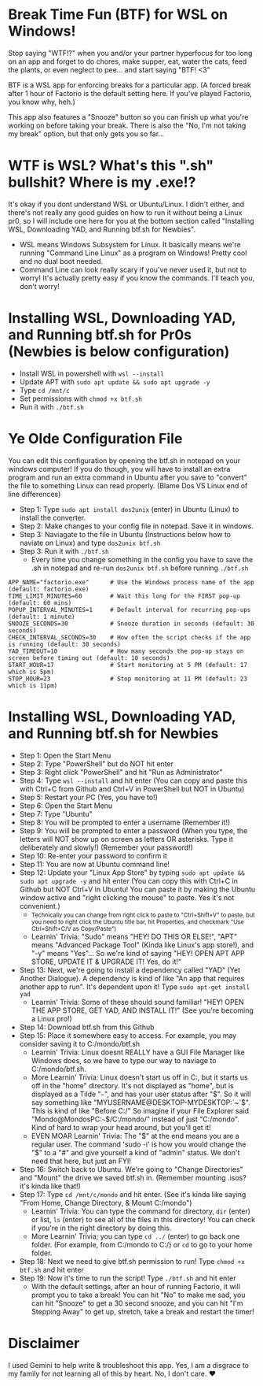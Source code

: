 # Break Time Fun (BTF) for WSL on Windows!
Stop saying "WTF!?" when you and/or your partner hyperfocus for too long on an app and forget to do chores, make supper, eat, water the cats, feed the plants, or even neglect to pee... and start saying "BTF! <3" 


BTF is a WSL app for enforcing breaks for a particular app. (A forced break after 1 hour of Factorio is the default setting here. If you've played Factorio, you know why, heh.) 


This app also features a "Snooze" button so you can finish up what you're working on before taking your break. There is also the "No, I'm not taking my break" option, but that only gets you so far...

# WTF is WSL? What's this ".sh" bullshit? Where is my .exe!?
It's okay if you dont understand WSL or Ubuntu/Linux. I didn't either, and there's not really any good guides on how to run it without being a Linux pr0, so I will include one here for you at the bottom section called "Installing WSL, Downloading YAD, and Running btf.sh for Newbies".

* WSL means Windows Subsystem for Linux. It basically means we're running "Command Line Linux" as a program on Windows! Pretty cool and no dual boot needed.
* Command Line can look really scary if you've never used it, but not to worry! It's actually pretty easy if you know the commands. I'll teach you, don't worry!


# Installing WSL, Downloading YAD, and Running btf.sh for Pr0s (Newbies is below configuration)

* Install WSL in powershell with `wsl --install`
* Update APT with `sudo apt update && sudo apt upgrade -y`
* Type `cd /mnt/c`
* Set permissions with `chmod +x btf.sh`
* Run it with `./btf.sh`

  
# Ye Olde Configuration File
You can edit this configuration by opening the btf.sh in notepad on your windows computer! If you do though, you will have to install an extra program and run an extra command in Ubuntu after you save to "convert" the file to something Linux can read properly. (Blame Dos VS Linux end of line differences) 
* Step 1: Type `sudo apt install dos2unix` (enter) in Ubuntu (Linux) to install the converter.
* Step 2: Make changes to your config file in notepad. Save it in windows.
* Step 3: Naviagate to the file in Ubuntu (Instructions below how to naviate on Linux) and type `dos2unix btf.sh`
* Step 3: Run it with `./btf.sh`
    * Every time you change something in the config you have to save the .sh in notepad and re-run  `dos2unix btf.sh` before running `./btf.sh`


```
APP_NAME="factorio.exe"      # Use the Windows process name of the app (default: factorio.exe)
TIME_LIMIT_MINUTES=60        # Wait this long for the FIRST pop-up (default: 60 mins)
POPUP_INTERVAL_MINUTES=1     # Default interval for recurring pop-ups (default: 1 minute)
SNOOZE_SECONDS=30            # Snooze duration in seconds (default: 30 seconds)
CHECK_INTERVAL_SECONDS=30    # How often the script checks if the app is running (default: 30 seconds)
YAD_TIMEOUT=10               # How many seconds the pop-up stays on screen before timing out (default: 10 seconds)
START_HOUR=17                # Start monitoring at 5 PM (default: 17 which is 5pm)
STOP_HOUR=23                 # Stop monitoring at 11 PM (default: 23 which is 11pm)
```

# Installing WSL, Downloading YAD, and Running btf.sh for Newbies

* Step 1: Open the Start Menu
* Step 2: Type "PowerShell" but do NOT hit enter
* Step 3: Right click "PowerShell" and hit "Run as Administrator"
* Step 4: Type `wsl --install` and hit enter (You can copy and paste this with Ctrl+C from Github and Ctrl+V in PowerShell but NOT in Ubuntu)
* Step 5: Restart your PC (Yes, you have to!)
* Step 6: Open the Start Menu
* Step 7: Type "Ubuntu"
* Step 8: You will be prompted to enter a username (Remember it!)
* Step 9: You will be prompted to enter a password (When you type, the letters will NOT show up on screen as letters OR asterisks. Type it deliberately and slowly!) (Remember your password!)
* Step 10: Re-enter your password to confirm it
* Step 11: You are now at Ubuntu command line!
* Step 12: Update your "Linux App Store" by typing `sudo apt update && sudo apt upgrade -y` and hit enter (You can copy this with Ctrl+C in Github but NOT Ctrl+V in Ubuntu! You can paste it by making the Ubuntu window active and "right clicking the mouse" to paste.  Yes it's not convenient.)
    * <small>Technically you can change from right click to paste to "Ctrl+Shift+V" to paste, but you need to right click the Ubuntu title bar, hit Properties, and checkmark "Use Ctrl+Shift+C/V as Copy/Paste")</small>
    * Learnin' Trivia: "Sudo" means "HEY! DO THIS OR ELSE!", "APT" means "Advanced Package Tool" (Kinda like Linux's app store!), and "-y" means "Yes"... So we're kind of saying "HEY! OPEN APT APP STORE, UPDATE IT & UPGRADE IT! Yes, do it!"
* Step 13: Next, we're going to install a dependency called "YAD" (Yet Another Dialogue). A dependency is kind of like "An app that requires another app to run". It's dependent upon it! Type `sudo apt-get install yad`
    * Learnin' Trivia: Some of these should sound familiar! "HEY! OPEN THE APP STORE, GET YAD, AND INSTALL IT!" (See you're becoming a Linux pro!)
* Step 14: Download btf.sh from this Github
* Step 15: Place it somewhere easy to access. For example, you may consider saving it to C:/mondo/btf.sh
    * Learnin' Trivia: Linux doesnt REALLY have a GUI File Manager like Windows does, so we have to type our way to naviage to C:/mondo/btf.sh. 
    * More Learnin' Trivia: Linux doesn't start us off in C:\, but it starts us off in the "home" directory. It's not displayed as "home", but is displayed as a Tilde "`~`", and has your user status after "$". So it will say something like "MYUSERNAME@DESKTOP-MYDESKTOP:`~`$". This is kind of like "Before C:/" So imagine if your File Explorer said "Mondo@MondosPC:`~`$/C:/mondo/" instead of just "C:/mondo". Kind of hard to wrap your head around, but you'll get it!
    * EVEN MOAR Learnin' Trivia: The "$" at the end means you are a regular user. The command 'sudo -i' is how you would change the "$" to a "#" and give yourself a kind of "admin" status. We don't need that here, but just an FYI!
* Step 16: Switch back to Ubuntu. We're going to "Change Directories" and "Mount" the drive we saved btf.sh in. (Remember mounting .isos? it's kinda like that!)
* Step 17: Type `cd /mnt/c/mondo` and hit enter. (See it's kinda like saying "From Home, Change Directory, & Mount C:/mondo")
    * Learnin' Trivia: You can type the command for directory, `dir` (enter) or list, `ls` (enter) to see all of the files in this directory! You can check if you're in the right directory by doing this.
    * More Learnin' Trivia; you can type `cd ../` (enter) to go back one folder. (For example, from C:/mondo to C:/) or `cd` to go to your home folder.
* Step 18: Next we need to give btf.sh permission to run! Type `chmod +x btf.sh` and hit enter
* Step 19: Now it's time to run the script! Type `./btf.sh` and hit enter
    * With the default settings, after an hour of running Factorio, it will prompt you to take a break! You can hit "No" to make me sad, you can hit "Snooze" to get a 30 second snooze, and you can hit "I'm Stepping Away" to get up, stretch, take a break and restart the timer!

# Disclaimer
I used Gemini to help write & troubleshoot this app. Yes, I am a disgrace to my family for not learning all of this by heart. No, I don't care. &hearts;
